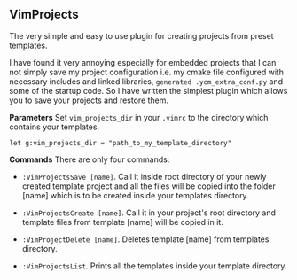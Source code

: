 VimProjects
-------------
The very simple and easy to use plugin for creating projects from preset templates.

I have found it very annoying especially for embedded projects that I can not simply save my project configuration i.e. my cmake file configured with necessary includes and linked libraries, `generated .ycm_extra_conf.py` and some of the startup code. So I have written the simplest plugin which allows you to save your projects and restore them.

**Parameters**
Set `vim_projects_dir`  in your `.vimrc` to the directory which contains your templates.

```let g:vim_projects_dir = "path_to_my_template_directory"```

**Commands**
There are only four commands:

* `:VimProjectsSave [name]`. Call it inside root directory of your newly created template project and all the files will be copied into the folder [name] which is to be created inside your templates directory. 

* `:VimProjectsCreate [name]`. Call it in your project's root directory and template files from template [name] will be copied in it.

* `:VimProjectDelete [name]`. Deletes template [name] from templates directory.

* `:VimProjectsList`. Prints all the templates inside your template directory.
